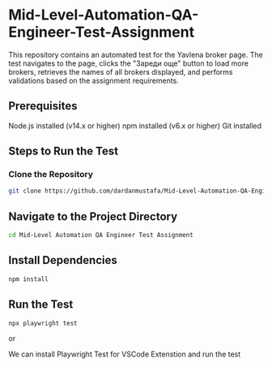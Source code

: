 # Mid-Level-Automation-QA-Engineer-Test-Assignment

This repository contains an automated test for the Yavlena broker page. The test navigates to the page, clicks the "Зареди още" button to load more brokers, retrieves the names of all brokers displayed, and performs validations based on the assignment requirements.

## Prerequisites

Node.js installed (v14.x or higher)
npm installed (v6.x or higher)
Git installed

## Steps to Run the Test

### Clone the Repository

```bash
git clone https://github.com/dardanmustafa/Mid-Level-Automation-QA-Engineer-Test-Assignment.git
```

## Navigate to the Project Directory

```bash
cd Mid-Level Automation QA Engineer Test Assignment
```

## Install Dependencies

```bash
npm install
```

## Run the Test

```bash
npx playwright test 
```

or 

We can install Playwright Test for VSCode Extenstion and run the test
